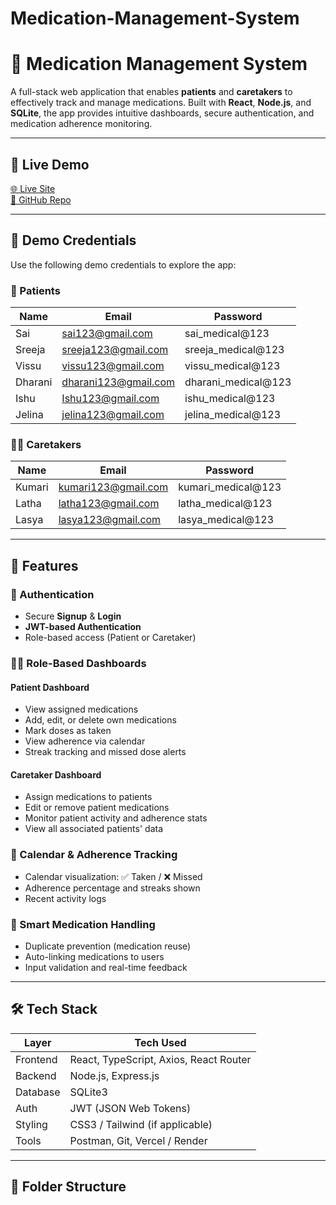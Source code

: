# Medication-Management-System

# 💊 Medication Management System

A full-stack web application that enables **patients** and **caretakers** to effectively track and manage medications. Built with **React**, **Node.js**, and **SQLite**, the app provides intuitive dashboards, secure authentication, and medication adherence monitoring.

---

## 🔗 Live Demo

[🌐 Live Site](https://medical-management-system-chi.vercel.app)  
[📂 GitHub Repo](https://github.com/shyamwl/meds-buddy-check)

---

## 🧪 Demo Credentials

Use the following demo credentials to explore the app:

### 👤 Patients

| Name    | Email                | Password            |
| ------- | -------------------- | ------------------- |
| Sai     | sai123@gmail.com     | sai_medical@123     |
| Sreeja  | sreeja123@gmail.com  | sreeja_medical@123  |
| Vissu   | vissu123@gmail.com   | vissu_medical@123   |
| Dharani | dharani123@gmail.com | dharani_medical@123 |
| Ishu    | Ishu123@gmail.com    | ishu_medical@123    |
| Jelina  | jelina123@gmail.com  | jelina_medical@123  |

### 🧑‍⚕️ Caretakers

| Name   | Email               | Password           |
| ------ | ------------------- | ------------------ |
| Kumari | kumari123@gmail.com | kumari_medical@123 |
| Latha  | latha123@gmail.com  | latha_medical@123  |
| Lasya  | lasya123@gmail.com  | lasya_medical@123  |

---

## 📌 Features

### 🔐 Authentication

- Secure **Signup** & **Login**
- **JWT-based Authentication**
- Role-based access (Patient or Caretaker)

### 👨‍⚕️ Role-Based Dashboards

#### Patient Dashboard

- View assigned medications
- Add, edit, or delete own medications
- Mark doses as taken
- View adherence via calendar
- Streak tracking and missed dose alerts

#### Caretaker Dashboard

- Assign medications to patients
- Edit or remove patient medications
- Monitor patient activity and adherence stats
- View all associated patients' data

### 📅 Calendar & Adherence Tracking

- Calendar visualization: ✅ Taken / ❌ Missed
- Adherence percentage and streaks shown
- Recent activity logs

### 🧠 Smart Medication Handling

- Duplicate prevention (medication reuse)
- Auto-linking medications to users
- Input validation and real-time feedback

---

## 🛠️ Tech Stack

| Layer    | Tech Used                              |
| -------- | -------------------------------------- |
| Frontend | React, TypeScript, Axios, React Router |
| Backend  | Node.js, Express.js                    |
| Database | SQLite3                                |
| Auth     | JWT (JSON Web Tokens)                  |
| Styling  | CSS3 / Tailwind (if applicable)        |
| Tools    | Postman, Git, Vercel / Render          |

---

## 📁 Folder Structure
